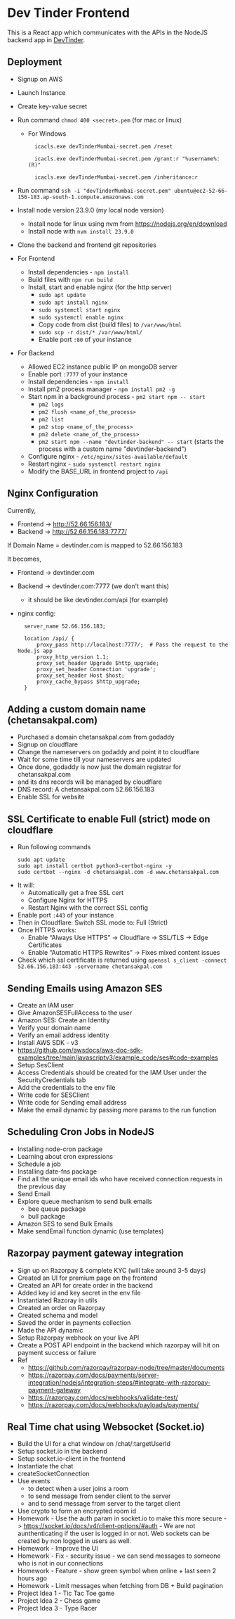 # Dev Tinder Frontend

This is a React app which communicates with the APIs in the NodeJS backend app in [DevTinder](https://github.com/chetan118/devTinder).

## Deployment

- Signup on AWS
- Launch Instance
- Create key-value secret
- Run command `chmod 400 <secret>.pem` (for mac or linux)

  - For Windows

    ```
      icacls.exe devTinderMumbai-secret.pem /reset

      icacls.exe devTinderMumbai-secret.pem /grant:r "%username%:(R)"

      icacls.exe devTinderMumbai-secret.pem /inheritance:r
    ```

- Run command `ssh -i "devTinderMumbai-secret.pem" ubuntu@ec2-52-66-156-183.ap-south-1.compute.amazonaws.com`
- Install node version 23.9.0 (my local node version)
  - Install node for linux using nvm from https://nodejs.org/en/download
  - Install node with `nvm install 23.9.0`
- Clone the backend and frontend git repositories
- For Frontend
  - Install dependencies - `npm install`
  - Build files with `npm run build`
  - Install, start and enable nginx (for the http server)
    - `sudo apt update`
    - `sudo apt install nginx`
    - `sudo systemctl start nginx`
    - `sudo systemctl enable nginx`
    - Copy code from dist (build files) to `/var/www/html`
    - `sudo scp -r dist/* /var/www/html/`
    - Enable port `:80` of your instance
- For Backend
  - Allowed EC2 instance public IP on mongoDB server
  - Enable port `:7777` of your instance
  - Install dependencies - `npm install`
  - Install pm2 process manager - `npm install pm2 -g`
  - Start npm in a background process - `pm2 start npm -- start`
    - `pm2 logs`
    - `pm2 flush <name_of_the_process>`
    - `pm2 list`
    - `pm2 stop <name_of_the_process>`
    - `pm2 delete <name_of_the_process>`
    - `pm2 start npm --name "devtinder-backend" -- start` (starts the process with a custom name "devtinder-backend")
  - Configure nginx - `/etc/nginx/sites-available/default`
  - Restart nginx - `sudo systemctl restart nginx`
  - Modify the BASE_URL in frontend project to `/api`

## Nginx Configuration

Currently,

- Frontend -> http://52.66.156.183/
- Backend -> http://52.66.156.183:7777/

If Domain Name = devtinder.com is mapped to 52.66.156.183

It becomes,

- Frontend -> devtinder.com
- Backend -> devtinder.com:7777 (we don't want this)

  - it should be like devtinder.com/api (for example)

- nginx config:

  ```
    server_name 52.66.156.183;

    location /api/ {
        proxy_pass http://localhost:7777/;  # Pass the request to the Node.js app
        proxy_http_version 1.1;
        proxy_set_header Upgrade $http_upgrade;
        proxy_set_header Connection 'upgrade';
        proxy_set_header Host $host;
        proxy_cache_bypass $http_upgrade;
    }
  ```

## Adding a custom domain name (chetansakpal.com)

- Purchased a domain chetansakpal.com from godaddy
- Signup on cloudflare
- Change the nameservers on godaddy and point it to cloudflare
- Wait for some time till your nameservers are updated
- Once done, godaddy is now just the domain registrar for chetansakpal.com
- and its dns records will be managed by cloudflare
- DNS record: A chetansakpal.com 52.66.156.183
- Enable SSL for website

## SSL Certificate to enable Full (strict) mode on cloudflare

- Run following commands
  ```
  sudo apt update
  sudo apt install certbot python3-certbot-nginx -y
  sudo certbot --nginx -d chetansakpal.com -d www.chetansakpal.com
  ```
- It will:
  - Automatically get a free SSL cert
  - Configure Nginx for HTTPS
  - Restart Nginx with the correct SSL config
- Enable port `:443` of your instance
- Then in Cloudflare: Switch SSL mode to: Full (Strict)
- Once HTTPS works:
  - Enable “Always Use HTTPS”
    → Cloudflare → SSL/TLS → Edge Certificates
  - Enable “Automatic HTTPS Rewrites”
    → Fixes mixed content issues
- Check which ssl certificate is returned using `openssl s_client -connect 52.66.156.183:443 -servername chetansakpal.com`

## Sending Emails using Amazon SES

- Create an IAM user
- Give AmazonSESFullAccess to the user
- Amazon SES: Create an Identity
- Verify your domain name
- Verify an email address identity
- Install AWS SDK - v3
- https://github.com/awsdocs/aws-doc-sdk-examples/tree/main/javascriptv3/example_code/ses#code-examples
- Setup SesClient
- Access Credentials should be created for the IAM User under the SecurityCredentials tab
- Add the credentials to the env file
- Write code for SESClient
- Write code for Sending email address
- Make the email dynamic by passing more params to the run function

## Scheduling Cron Jobs in NodeJS

- Installing node-cron package
- Learning about cron expressions
- Schedule a job
- Installing date-fns package
- Find all the unique email ids who have received connection requests in the previous day
- Send Email
- Explore queue mechanism to send bulk emails
  - bee queue package
  - bull package
- Amazon SES to send Bulk Emails
- Make sendEmail function dynamic (use templates)

## Razorpay payment gateway integration

- Sign up on Razorpay & complete KYC (will take around 3-5 days)
- Created an UI for premium page on the frontend
- Created an API for create order in the backend
- Added key id and key secret in the env file
- Instantiated Razoray in utils
- Created an order on Razorpay
- Created schema and model
- Saved the order in payments collection
- Made the API dynamic
- Setup Razorpay webhook on your live API
- Create a POST API endpoint in the backend which razorpay will hit on payment success or failure
- Ref
  - https://github.com/razorpay/razorpay-node/tree/master/documents
  - https://razorpay.com/docs/payments/server-integration/nodejs/integration-steps/#integrate-with-razorpay-payment-gateway
  - https://razorpay.com/docs/webhooks/validate-test/
  - https://razorpay.com/docs/webhooks/payloads/payments/

## Real Time chat using Websocket (Socket.io)

- Build the UI for a chat window on /chat/:targetUserId
- Setup socket.io in the backend
- Setup socket.io-client in the frontend
- Instantiate the chat
- createSocketConnection
- Use events
  - to detect when a user joins a room
  - to send message from sender client to the server
  - and to send message from server to the target client
- Use crypto to form an encrypted room id
- Homework - Use the auth param in socket.io to make this more secure -> https://socket.io/docs/v4/client-options/#auth - We are not aunthenticating if the user is logged in or not. Web sockets can be created by non logged in users as well.
- Homework - Improve the UI
- Homework - Fix - security issue - we can send messages to someone who is not in our connections
- Homework - Feature - show green symbol when online + last seen 2 hours ago
- Homework - Limit messages when fetching from DB + Build pagination
- Project Idea 1 - Tic Tac Toe game
- Project Idea 2 - Chess game
- Project Idea 3 - Type Racer
